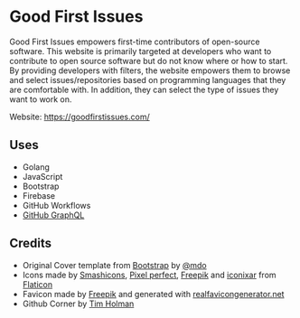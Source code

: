 # Good First Issues

Good First Issues empowers first-time contributors of open-source software. This website is primarily targeted at developers who want to contribute to open source software but do not know where or how to start. By providing developers with filters, the website empowers them to browse and select issues/repositories based on programming languages that they are comfortable with. In addition, they can select the type of issues they want to work on.

Website: <https://goodfirstissues.com/>

## Uses
- Golang
- JavaScript
- Bootstrap
- Firebase
- GitHub Workflows
- [GitHub GraphQL](https://docs.github.com/en/graphql)

## Credits

- Original Cover template from [Bootstrap](https://getbootstrap.com/docs/4.5/examples/cover/) by [@mdo](https://twitter.com/mdo)
- Icons made by [Smashicons](https://smashicons.com/), [Pixel perfect](https://www.flaticon.com/authors/pixel-perfect), [Freepik](https://www.flaticon.com/authors/freepik) and [iconixar](https://www.flaticon.com/authors/iconixar) from [Flaticon](https://www.flaticon.com/)
- Favicon made by [Freepik](https://www.flaticon.com/authors/freepik) and generated with [ realfavicongenerator.net](https://realfavicongenerator.net/)
- Github Corner by [Tim Holman](https://tholman.com/github-corners/)
